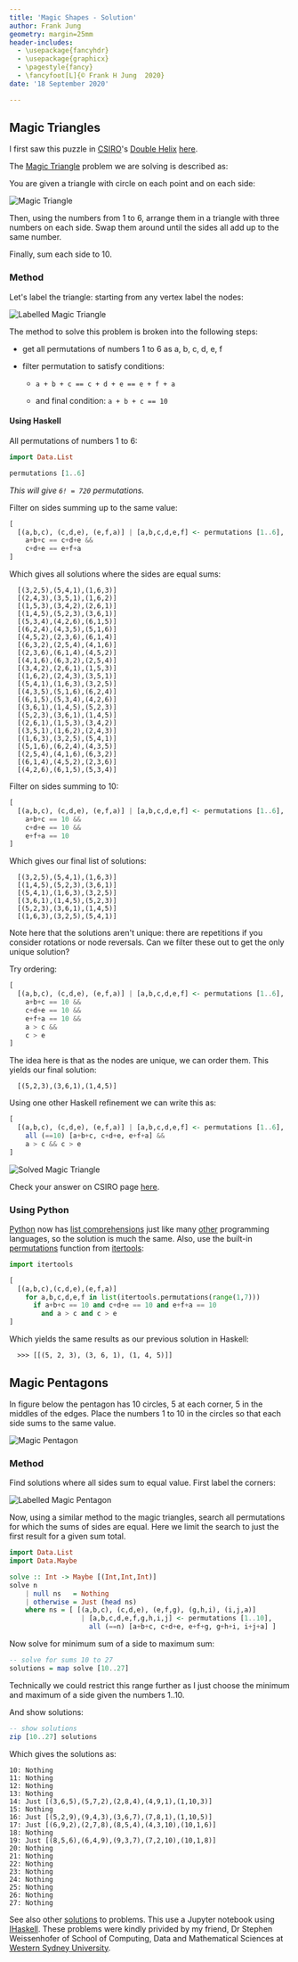 ```yaml
---
title: 'Magic Shapes - Solution'
author: Frank Jung
geometry: margin=25mm
header-includes:
  - \usepackage{fancyhdr}
  - \usepackage{graphicx}
  - \pagestyle{fancy}
  - \fancyfoot[L]{© Frank H Jung  2020}
date: '18 September 2020'

---
```


## Magic Triangles

I first saw this puzzle in [CSIRO](https://www.csiro.au/)'s [Double
Helix](https://doublehelixshop.csiro.au/)
[here](https://blog.doublehelix.csiro.au/a-magic-triangle-brainteaser/).

The [Magic Triangle](https://en.wikipedia.org/wiki/Magic_triangle_(mathematics))
problem we are solving is described as:

You are given a triangle with circle on each point and on each side:

![Magic Triangle](files/magic-triangle.png)

Then, using the numbers from 1 to 6, arrange them in a triangle with three
numbers on each side. Swap them around until the sides all add up to the same
number.

Finally, sum each side to 10.

### Method

Let's label the triangle: starting from any vertex label the nodes:

![Labelled Magic Triangle](files/magic-triangle-labelled.png)

The method to solve this problem is broken into the following steps:

  - get all permutations of numbers 1 to 6 as a, b, c, d, e, f

  - filter permutation to satisfy conditions:

    - `a + b + c == c + d + e == e + f + a`

    - and final condition: `a + b + c == 10`

#### Using Haskell

All permutations of numbers 1 to 6:

```haskell
import Data.List

permutations [1..6]
```

_This will give `6! = 720` permutations._

Filter on sides summing up to the same value:

```haskell
[
  [(a,b,c), (c,d,e), (e,f,a)] | [a,b,c,d,e,f] <- permutations [1..6],
    a+b+c == c+d+e &&
    c+d+e == e+f+a
]
```

Which gives all solutions where the sides are equal sums:

```text
  [(3,2,5),(5,4,1),(1,6,3)]
  [(2,4,3),(3,5,1),(1,6,2)]
  [(1,5,3),(3,4,2),(2,6,1)]
  [(1,4,5),(5,2,3),(3,6,1)]
  [(5,3,4),(4,2,6),(6,1,5)]
  [(6,2,4),(4,3,5),(5,1,6)]
  [(4,5,2),(2,3,6),(6,1,4)]
  [(6,3,2),(2,5,4),(4,1,6)]
  [(2,3,6),(6,1,4),(4,5,2)]
  [(4,1,6),(6,3,2),(2,5,4)]
  [(3,4,2),(2,6,1),(1,5,3)]
  [(1,6,2),(2,4,3),(3,5,1)]
  [(5,4,1),(1,6,3),(3,2,5)]
  [(4,3,5),(5,1,6),(6,2,4)]
  [(6,1,5),(5,3,4),(4,2,6)]
  [(3,6,1),(1,4,5),(5,2,3)]
  [(5,2,3),(3,6,1),(1,4,5)]
  [(2,6,1),(1,5,3),(3,4,2)]
  [(3,5,1),(1,6,2),(2,4,3)]
  [(1,6,3),(3,2,5),(5,4,1)]
  [(5,1,6),(6,2,4),(4,3,5)]
  [(2,5,4),(4,1,6),(6,3,2)]
  [(6,1,4),(4,5,2),(2,3,6)]
  [(4,2,6),(6,1,5),(5,3,4)]
```

Filter on sides summing to 10:

```haskell
[
  [(a,b,c), (c,d,e), (e,f,a)] | [a,b,c,d,e,f] <- permutations [1..6],
    a+b+c == 10 &&
    c+d+e == 10 &&
    e+f+a == 10
]
```

Which gives our final list of solutions:

```text
  [(3,2,5),(5,4,1),(1,6,3)]
  [(1,4,5),(5,2,3),(3,6,1)]
  [(5,4,1),(1,6,3),(3,2,5)]
  [(3,6,1),(1,4,5),(5,2,3)]
  [(5,2,3),(3,6,1),(1,4,5)]
  [(1,6,3),(3,2,5),(5,4,1)]
```

Note here that the solutions aren't unique: there are repetitions if you
consider rotations or node reversals. Can we filter these out to get the only
unique solution?

Try ordering:

```haskell
[
  [(a,b,c), (c,d,e), (e,f,a)] | [a,b,c,d,e,f] <- permutations [1..6],
    a+b+c == 10 &&
    c+d+e == 10 &&
    e+f+a == 10 &&
    a > c &&
    c > e
]
```

The idea here is that as the nodes are unique, we can order them. This yields
our final solution:

```text
  [(5,2,3),(3,6,1),(1,4,5)]
```

Using one other Haskell refinement we can write this as:

```haskell
[
  [(a,b,c), (c,d,e), (e,f,a)] | [a,b,c,d,e,f] <- permutations [1..6],
    all (==10) [a+b+c, c+d+e, e+f+a] &&
    a > c && c > e
]
```

![Solved Magic Triangle](files/magic-triangle-solution.png)

Check your answer on CSIRO page
[here](https://blog.doublehelix.csiro.au/a-magic-triangle-brainteaser/#answer).

### Using Python

[Python](https://www.python.org/) now has [list
comprehensions](https://docs.python.org/3/tutorial/datastructures.html#list-comprehensions)
just like many
[other](https://en.wikipedia.org/wiki/Comparison_of_programming_languages_(list_comprehension))
programming languages, so the solution is much the same. Also, use the built-in
[permutations](https://docs.python.org/3/library/itertools.html#itertools.permutations)
function from [itertools](https://docs.python.org/3/library/itertools.html):

```python
import itertools

[
  [(a,b,c),(c,d,e),(e,f,a)]
    for a,b,c,d,e,f in list(itertools.permutations(range(1,7)))
      if a+b+c == 10 and c+d+e == 10 and e+f+a == 10
        and a > c and c > e
]
```

Which yields the same results as our previous solution in Haskell:

```text
  >>> [[(5, 2, 3), (3, 6, 1), (1, 4, 5)]]
```

## Magic Pentagons

In figure below the pentagon has 10 circles, 5 at each corner, 5 in the middles
of the edges. Place the numbers 1 to 10 in the circles so that each side sums to
the same value.

![Magic Pentagon](files/magic-pentagon.png)

### Method

Find solutions where all sides sum to equal value. First label the corners:

![Labelled Magic Pentagon](files/magic-pentagon-labelled.png)

Now, using a similar method to the magic triangles, search all permutations for
which the sums of sides are equal. Here we limit the search to just the first
result for a given sum total.

```haskell
import Data.List
import Data.Maybe

solve :: Int -> Maybe [(Int,Int,Int)]
solve n
    | null ns   = Nothing
    | otherwise = Just (head ns)
    where ns = [ [(a,b,c), (c,d,e), (e,f,g), (g,h,i), (i,j,a)]
                  | [a,b,c,d,e,f,g,h,i,j] <- permutations [1..10],
                    all (==n) [a+b+c, c+d+e, e+f+g, g+h+i, i+j+a] ]
```

Now solve for minimum sum of a side to maximum sum:

```haskell
-- solve for sums 10 to 27
solutions = map solve [10..27]
```

Technically we could restrict this range further as I just choose the minimum
and maximum of a side given the numbers 1..10.

And show solutions:

```haskell
-- show solutions
zip [10..27] solutions
```

Which gives the solutions as:

```text
10: Nothing
11: Nothing
12: Nothing
13: Nothing
14: Just [(3,6,5),(5,7,2),(2,8,4),(4,9,1),(1,10,3)]
15: Nothing
16: Just [(5,2,9),(9,4,3),(3,6,7),(7,8,1),(1,10,5)]
17: Just [(6,9,2),(2,7,8),(8,5,4),(4,3,10),(10,1,6)]
18: Nothing
19: Just [(8,5,6),(6,4,9),(9,3,7),(7,2,10),(10,1,8)]
20: Nothing
21: Nothing
22: Nothing
23: Nothing
24: Nothing
25: Nothing
26: Nothing
27: Nothing
```

See also other [solutions](files/maths-problems.ipynb) to problems. This use a
Jupyter notebook using [IHaskell](https://github.com/gibiansky/IHaskell). These
problems were kindly privided by my friend, Dr Stephen Weissenhofer of School of
Computing, Data and Mathematical Sciences at [Western Sydney
University](https://westernsydney.edu.au).
